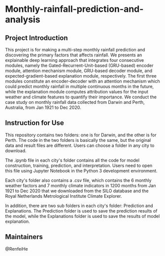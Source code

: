 # Monthly-rainfall-prediction-and-analysis

## Project Introduction

This project is for making a multi-step monthly rainfall prediction and discovering the primary factors that affects rainfall. We presents an explainable deep learning approach that integrates four consecutive modules, namely the Gated-Recurrent-Unit-based (GRU-based) encoder module, attention mechanism module, GRU-based decoder module, and expected-gradient-based explanation module, respectively. The first three modules constitute an encoder-decoder with an attention mechanism which could predict monthly rainfall in multiple continuous months in the future, while the explanation module computes attribution values for the input weather and climate features to quantify their importance. We conduct the case study on monthly rainfall data collected from Darwin and Perth, Australia, from Jan 1921 to Dec 2020. 

## Instruction for Use

This repository contains two folders: one is for Darwin, and the other is for Perth. The code in the two folders is basically the same, but the original data and result files are different. Users can choose a folder in any city to download.

The .ipynb file in each city's folder contains all the code for model construction, training, prediction, and interpretation. Users need to open this file using Jupyter Notebook in the Python 3 development environment.

Each city's folder also contains a .csv file, which contains the 6 monthly weather factors and 7 monthly climate indicators in 1200 months from Jan 1921 to Dec 2020 that we downloaded from the SILO database and the Royal Netherlands Metrological Institute Climate Explorer.

In addition, there are two sub folders in each city's folder: Prediction and Explanations. The Prediction folder is used to save the prediction results of the model, while the Explanations folder is used to save the results of model explanation.

## Maintainers
@RenfeiHe
